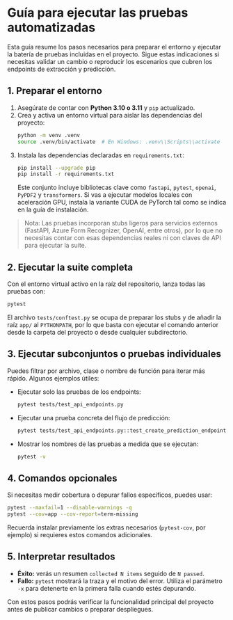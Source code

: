 # Guía para ejecutar las pruebas automatizadas

Esta guía resume los pasos necesarios para preparar el entorno y ejecutar la batería
de pruebas incluidas en el proyecto. Sigue estas indicaciones si necesitas validar
un cambio o reproducir los escenarios que cubren los endpoints de extracción y
predicción.

## 1. Preparar el entorno
1. Asegúrate de contar con **Python 3.10 o 3.11** y `pip` actualizado.
2. Crea y activa un entorno virtual para aislar las dependencias del proyecto:
   ```bash
   python -m venv .venv
   source .venv/bin/activate  # En Windows: .venv\\Scripts\\activate
   ```
3. Instala las dependencias declaradas en `requirements.txt`:
   ```bash
   pip install --upgrade pip
   pip install -r requirements.txt
   ```
   Este conjunto incluye bibliotecas clave como `fastapi`, `pytest`, `openai`,
   `PyPDF2` y `transformers`. Si vas a ejecutar modelos locales con aceleración
   GPU, instala la variante CUDA de PyTorch tal como se indica en la guía de
   instalación.

> Nota: Las pruebas incorporan stubs ligeros para servicios externos (FastAPI,
> Azure Form Recognizer, OpenAI, entre otros), por lo que no necesitas contar con
> esas dependencias reales ni con claves de API para ejecutar la suite.

## 2. Ejecutar la suite completa
Con el entorno virtual activo en la raíz del repositorio, lanza todas las pruebas con:
```bash
pytest
```
El archivo `tests/conftest.py` se ocupa de preparar los stubs y de añadir la raíz
`app/` al `PYTHONPATH`, por lo que basta con ejecutar el comando anterior desde la
carpeta del proyecto o desde cualquier subdirectorio.

## 3. Ejecutar subconjuntos o pruebas individuales
Puedes filtrar por archivo, clase o nombre de función para iterar más rápido. Algunos
ejemplos útiles:

- Ejecutar solo las pruebas de los endpoints:
  ```bash
  pytest tests/test_api_endpoints.py
  ```
- Ejecutar una prueba concreta del flujo de predicción:
  ```bash
  pytest tests/test_api_endpoints.py::test_create_prediction_endpoint_returns_payload
  ```
- Mostrar los nombres de las pruebas a medida que se ejecutan:
  ```bash
  pytest -v
  ```

## 4. Comandos opcionales
Si necesitas medir cobertura o depurar fallos específicos, puedes usar:
```bash
pytest --maxfail=1 --disable-warnings -q
pytest --cov=app --cov-report=term-missing
```
Recuerda instalar previamente los extras necesarios (`pytest-cov`, por ejemplo)
si requieres estos comandos adicionales.

## 5. Interpretar resultados
- **Éxito:** verás un resumen `collected N items` seguido de `N passed`.
- **Fallo:** `pytest` mostrará la traza y el motivo del error. Utiliza el parámetro
  `-x` para detenerte en la primera falla cuando estés depurando.

Con estos pasos podrás verificar la funcionalidad principal del proyecto antes de
publicar cambios o preparar despliegues.
